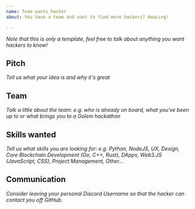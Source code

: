 ```yaml
---
name: Team wants hacker
about: You have a team and want to find more hackers? Amazing!

---
```


*Note that this is only a template, feel free to talk about anything you want hackers to know!*

## Pitch

*Tell us what your idea is and why it's great*

## Team

*Talk a little about the team:*
*e.g. who is already on board, what you've been up to or what brings you to a Golem hackathon*

## Skills wanted

*Tell us what skills you are looking for:*
*e.g. Python, NodeJS, UX, Design, Core Blockchain Development (Go, C++, Rust), DApps, Web3.JS (JavaScript, CSS),  Project Management, Other...*

## Communication

*Consider leaving your personal Discord Username so that the hacker can contact you off GitHub.*
